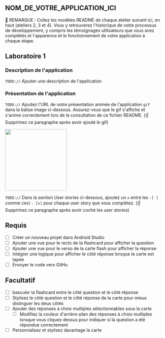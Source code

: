 ## NOM_DE_VOTRE_APPLICATION_ICI

📝 REMARQUE : Collez les modèles README de chaque atelier suivant ici, en haut (ateliers 2, 3 et 4). Vous y retrouverez l'historique de votre processus de développement, y compris les témoignages utilisateurs que vous avez complétés et l'apparence et le fonctionnement de votre application à chaque étape.

## Laboratoire 1

### Description de l'application
`TODO://` Ajouter une description de l'application

### Présentation de l'application
`TODO://` Ajoutez l'URL de votre présentation animée de l'application `gif` dans la balise image ci-dessous. Assurez-vous que le gif s'affiche et s'anime correctement lors de la consultation de ce fichier README. (☝️ Supprimez ce paragraphe après avoir ajouté le gif)

<img src="VOTRE_URL_GIF_ICI" width=200><br>

`TODO://` Dans la section User stories ci-dessous, ajoutez un `x` entre les `-[ ]` comme ceci `- [x]` pour chaque user story que vous complétez. (☝️ Supprimez ce paragraphe après avoir coché les user stories)

## Requis
- [ ] Créer un nouveau projet dans Android Studio
- [ ] Ajouter une vue pour le recto de la flashcard pour afficher la question
- [ ] Ajouter une vue pour le verso de la carte flash pour afficher la réponse
- [ ] Intégrer une logique pour afficher le côté réponse lorsque la carte est tapée
- [ ] Envoyer le code vers GitHu
## Facultatif
- [ ] basculer la flashcard entre le côté question et le côté réponse
- [ ] Stylisez le côté question et le côté réponse de la carte pour mieux distinguer les deux côtés
- [ ] Ajouter des réponses à choix multiples sélectionnables sous la carte
    - [ ] Modifiez la couleur d'arrière-plan des réponses à choix multiples lorsque vous cliquez dessus pour indiquer si la question a été répondue correctement
- [ ] Personnalisez et stylisez davantage la carte